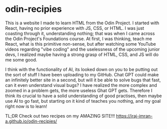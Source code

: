 # odin-recipies
This is a website I made to learn HTML from the Odin Project. I started with React, having no prior experience with JS, CSS, or HTML. I was just coasting through it, understanding nothing; that was when I came across the Odin Project's Foundations course. At first, I was thinking, teach me React, what is this primitive non-sense, but after watching some YouTube videos regarding "vibe coding" and the uselessness of the upcoming junior devs, I realized maybe having a strong grasp of HTML, CSS, and JS will do me some good. 

I think with the functionality of AI, its looked down on you to be putting out the sort of stuff I have been uploading to my GitHub. Chat GPT could make an infinitely better site in a second, but will it be able to solve bugs that fast, can it even understand visual bugs? I have realized the more complex and zoomed in a problem gets, the more useless Ghat GPT gets. Therefore I think its crucial to have a solid understanding of good practises, then maybe use AI to go fast, but starting on it kind of teaches you nothing, and my goal right now is to learn!

TL;DR Check out two recipes on my AMAZING SITE!!!
https://iraj-imran-a.github.io/odin-recipies/
